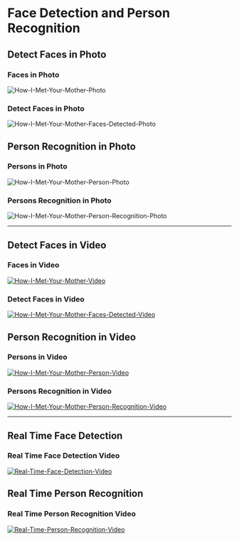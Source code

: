 # Face Detection and Person Recognition
## Detect Faces in Photo

### Faces in Photo
![How-I-Met-Your-Mother-Photo](https://github.com/kemalkilicaslan/Face-Detection-and-Person-Recognition/blob/main/How-I-Met-Your-Mother-Photo.webp)

### Detect Faces in Photo
![How-I-Met-Your-Mother-Faces-Detected-Photo](https://github.com/kemalkilicaslan/Face-Detection-and-Person-Recognition/blob/main/How-I-Met-Your-Mother-Faces-Detected-Photo.webp)

## Person Recognition in Photo

### Persons in Photo
![How-I-Met-Your-Mother-Person-Photo](https://github.com/kemalkilicaslan/Face-Detection-and-Person-Recognition/blob/main/How-I-Met-Your-Mother-Person-Photo.webp)

### Persons Recognition in Photo
![How-I-Met-Your-Mother-Person-Recognition-Photo](https://github.com/kemalkilicaslan/Face-Detection-and-Person-Recognition/blob/main/How-I-Met-Your-Mother-Person-Recognition-Photo.webp)
___
## Detect Faces in Video

### Faces in Video
[![How-I-Met-Your-Mother-Video](https://github.com/kemalkilicaslan/Face-Detection-and-Person-Recognition/blob/main/How-I-Met-Your-Mother-Video.webp)](https://www.youtube.com/watch?v=g57F6Evi2VY)

### Detect Faces in Video
[![How-I-Met-Your-Mother-Faces-Detected-Video](https://github.com/kemalkilicaslan/Face-Detection-and-Person-Recognition/blob/main/How-I-Met-Your-Mother-Faces-Detected-Video.webp)](https://www.youtube.com/watch?v=CDD_BrnBHLc)

## Person Recognition in Video

### Persons in Video
[![How-I-Met-Your-Mother-Person-Video](https://github.com/kemalkilicaslan/Face-Detection-and-Person-Recognition/blob/main/How-I-Met-Your-Mother-Person-Video.webp)](https://www.youtube.com/watch?v=g57F6Evi2VY)

### Persons Recognition in Video
[![How-I-Met-Your-Mother-Person-Recognition-Video](https://github.com/kemalkilicaslan/Face-Detection-and-Person-Recognition/blob/main/How-I-Met-Your-Mother-Person-Recognition-Video.webp)](https://www.youtube.com/watch?v=DS2oJsMqUjU)
___
## Real Time Face Detection

### Real Time Face Detection Video
[![Real-Time-Face-Detection-Video](https://github.com/kemalkilicaslan/Face-Detection-and-Person-Recognition/blob/main/Real-Time-Face-Detection-Video.webp)](https://www.youtube.com/watch?v=cdtXdUEEI7g)

## Real Time Person Recognition

### Real Time Person Recognition Video
[![Real-Time-Person-Recognition-Video](https://github.com/kemalkilicaslan/Face-Detection-and-Person-Recognition/blob/main/Real-Time-Person-Recognition-Video.webp)](https://www.youtube.com/watch?v=zdljC_1pkcw)